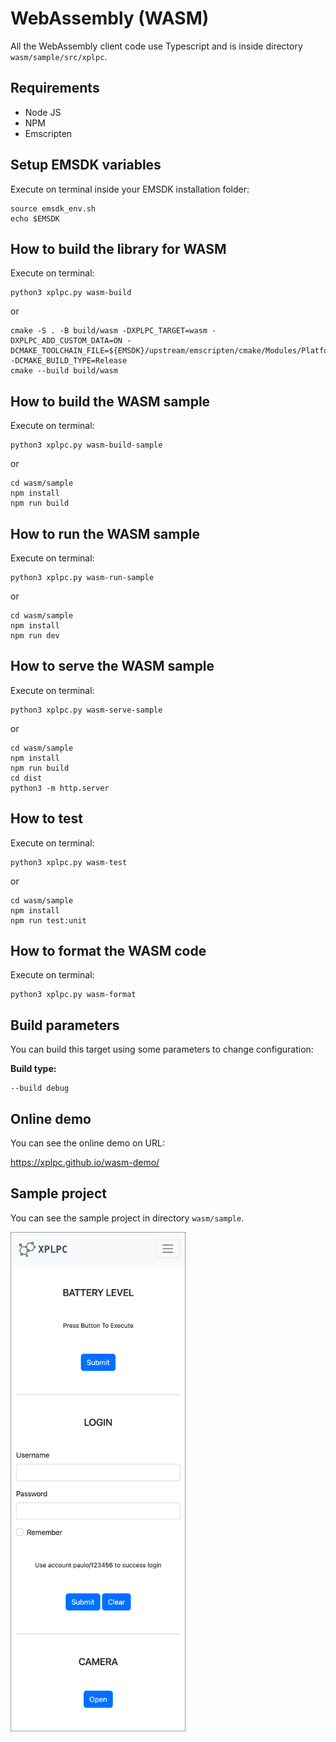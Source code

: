 # WebAssembly (WASM)

All the WebAssembly client code use Typescript and is inside directory `wasm/sample/src/xplpc`.

## Requirements

*   Node JS
*   NPM
*   Emscripten

## Setup EMSDK variables

Execute on terminal inside your EMSDK installation folder:

    source emsdk_env.sh
    echo $EMSDK

## How to build the library for WASM

Execute on terminal:

    python3 xplpc.py wasm-build

or

    cmake -S . -B build/wasm -DXPLPC_TARGET=wasm -DXPLPC_ADD_CUSTOM_DATA=ON -DCMAKE_TOOLCHAIN_FILE=${EMSDK}/upstream/emscripten/cmake/Modules/Platform/Emscripten.cmake -DCMAKE_BUILD_TYPE=Release
    cmake --build build/wasm

## How to build the WASM sample

Execute on terminal:

    python3 xplpc.py wasm-build-sample

or

    cd wasm/sample
    npm install
    npm run build

## How to run the WASM sample

Execute on terminal:

    python3 xplpc.py wasm-run-sample

or

    cd wasm/sample
    npm install
    npm run dev

## How to serve the WASM sample

Execute on terminal:

    python3 xplpc.py wasm-serve-sample

or

    cd wasm/sample
    npm install
    npm run build
    cd dist
    python3 -m http.server

## How to test

Execute on terminal:

    python3 xplpc.py wasm-test

or

    cd wasm/sample
    npm install
    npm run test:unit

## How to format the WASM code

Execute on terminal:

    python3 xplpc.py wasm-format

## Build parameters

You can build this target using some parameters to change configuration:

**Build type:**

    --build debug

## Online demo

You can see the online demo on URL:

<https://xplpc.github.io/wasm-demo/>

## Sample project

You can see the sample project in directory `wasm/sample`.

<img width="280" src="https://github.com/xplpc/xplpc/blob/main/extras/images/screenshot-wasm.png?raw=true">
